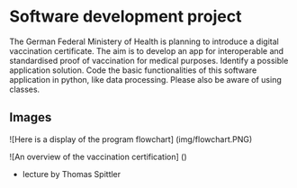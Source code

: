 # Software development project
The German Federal Ministery of Health is planning to introduce a digital vaccination certificate. The aim is to develop an app for interoperable and standardised proof of vaccination for medical purposes. Identify a possible application solution. Code the basic functionalities of this software application in python, like data processing. Please also be aware of using classes. 

## Images
![Here is a display of the program flowchart] (img/flowchart.PNG)

![An overview of the vaccination certification] ()
- lecture by Thomas Spittler
